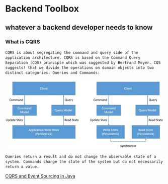 # Backend Toolbox
## whatever a backend developer needs to know

###  What is CQRS
    CQRS is about segregating the command and query side of the application architecture. CQRS is based on the Command Query Separation (CQS) principle which was suggested by Bertrand Meyer. CQS suggests! that we divide the operations on domain objects into two distinct categories: Queries and Commands:

![Alt text](media/cqrs-vs-cqs.png)

    Queries return a result and do not change the observable state of a system. Commands change the state of the system but do not necessarily return a value.  

[CQRS and Event Sourcing in Java](https://https://www.baeldung.com/cqrs-event-sourcing-java) 
